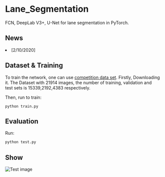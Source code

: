 # Lane_Segmentation
FCN, DeepLab V3+, U-Net for lane segmentation in PyTorch.

## News
<li>[2/10/2020]

## Dataset & Training
To train the network, one can use [competition data set](https://aistudio.baidu.com/aistudio/competition/detail/5).
Firstly, Downloading it. The Dataset with 21914 images, the number of training, validation and test sets is 15339,2192,4383 respectively. 

Then,  run to train:
```base
python train.py
```

## Evaluation
Run:
```bash
python test.py
```

## Show
![Test image](https://github.com/Joyako/Lane_Segmentation/blob/master/data/test2.jpg)

